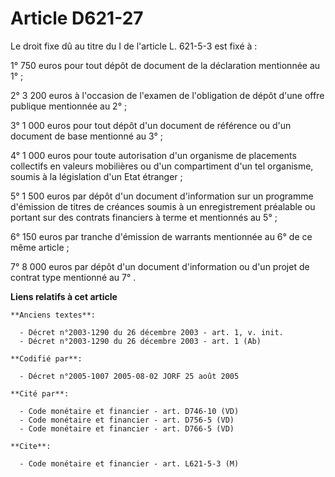 # Article D621-27

Le droit fixe dû au titre du I de l'article L. 621-5-3 est fixé à :

1° 750 euros pour tout dépôt de document de la déclaration mentionnée au 1° ;

2° 3 200 euros à l'occasion de l'examen de l'obligation de dépôt d'une offre publique mentionnée au 2° ;

3° 1 000 euros pour tout dépôt d'un document de référence ou d'un document de base mentionné au 3° ;

4° 1 000 euros pour toute autorisation d'un organisme de placements collectifs en valeurs mobilières ou d'un compartiment
d'un tel organisme, soumis à la législation d'un Etat étranger ;

5° 1 500 euros par dépôt d'un document d'information sur un programme d'émission de titres de créances soumis à un
enregistrement préalable ou portant sur des contrats financiers à terme et mentionnés au 5° ;

6° 150 euros par tranche d'émission de warrants mentionnée au 6° de ce même article ;

7° 8 000 euros par dépôt d'un document d'information ou d'un projet de contrat type mentionné au 7° .

**Liens relatifs à cet article**

	**Anciens textes**:

	  - Décret n°2003-1290 du 26 décembre 2003 - art. 1, v. init.
	  - Décret n°2003-1290 du 26 décembre 2003 - art. 1 (Ab)

	**Codifié par**:

	  - Décret n°2005-1007 2005-08-02 JORF 25 août 2005

	**Cité par**:

	  - Code monétaire et financier - art. D746-10 (VD)
	  - Code monétaire et financier - art. D756-5 (VD)
	  - Code monétaire et financier - art. D766-5 (VD)

	**Cite**:

	  - Code monétaire et financier - art. L621-5-3 (M)
